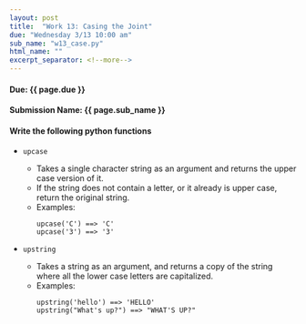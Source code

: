 ```yaml
---
layout: post
title:  "Work 13: Casing the Joint"
due: "Wednesday 3/13 10:00 am"
sub_name: "w13_case.py"
html_name: ""
excerpt_separator: <!--more-->
---
```


#### Due: {{ page.due }}
#### Submission Name: {{ page.sub_name }}

#### Write the following python functions
* `upcase`
  - Takes a single character string as an argument and returns the upper case version of it.
  - If the string does not contain a letter, or it already is upper case, return the original string.
  - Examples:
    ```
    upcase('C') ==> 'C'
    upcase('3') ==> '3'
    ```

* `upstring`
  - Takes a string as an argument, and returns a copy of the string where all the lower case letters are capitalized.
  - Examples:
    ```
    upstring('hello') ==> 'HELLO'
    upstring("What's up?") ==> "WHAT'S UP?"
